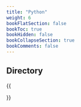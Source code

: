 ```yaml
---
title: "Python"
weight: 6
bookFlatSection: false
bookToc: true
bookHidden: false
bookCollapseSection: true
bookComments: false
---
```


<!--more-->

## Directory
{{<section>}}